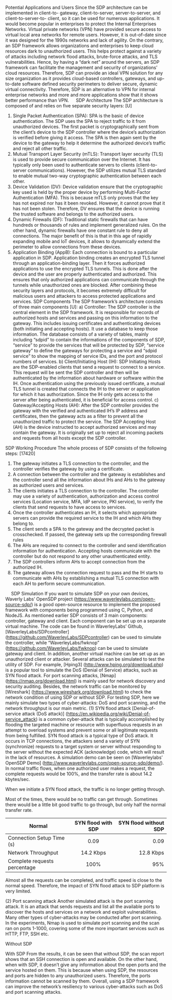 Potential Applications and Users
Since the SDP architecture can be implemented in client-to- gateway, client-to-server, server-to-server, and client-to-server-to- client, so it can be used for numerous applications. It would become popular in enterprises to protect the Internal Enterprises Networks. 
	Virtual private networks (VPN) have provided secure access to virtual local area networks for remote users. However, it is out-of-date since it was designed for the 1990s networks and lack of agility. 
On the contrary, an SDP framework allows organizations and enterprises to keep cloud resources dark to unauthorized users. This helps protect against a variety of attacks including network flood attacks, brute-force attacks, and TLS vulnerabilities. Hence, by having a “dark net” around the servers, an SDP framework can facilitate the management and security of organizations’ cloud resources. Therefore, SDP can provide an ideal VPN solution for any size organization as it provides cloud-based controllers, gateways, and up-to-date software defined security perimeters to deliver secure, dynamic virtual connectivity. 
Therefore, SDP is an alternative to VPN for internal enterprise networks and more and more applications show that it shows better performance than VPN.
 
SDP Architecture
The SDP architecture is composed of and relies on five separate security layers: [U]
1)	Single Packet Authentication (SPA): SPA is the basic of device authentication. The SDP uses the SPA to reject traffic to it from unauthorized devices. The first packet is cryptographically sent from the client’s device to the SDP controller where the device’s authorization is verified before giving it access. The SPA is then again sent by the device to the gateway to help it determine the authorized device’s traffic and reject all other traffic.
2)	Mutual Transport Layer Security (mTLS): Transport layer security (TLS) is used to provide secure communication over the Internet. It has typically only been used to authenticate servers to clients (client-to-server communications). However, the SDP utilizes mutual TLS standard to enable mutual two-way cryptographic authentication between each other.
3)	Device Validation (DV): Device validation ensure that the cryptographic key used is held by the proper device by performing Multi-Factor Authentication (MFA). This is because mTLS only proves that the key has not expired nor has it been revoked. However, it cannot prove that it has not been stolen. Therefore, DV ensures that the device is running the trusted software and belongs to the authorized users.
4)	Dynamic Firewalls (DF): Traditional static firewalls that can have hundreds or thousands of rules and implement generalized rules. On the other hand, dynamic firewalls have one constant rule to deny all connections. The major benefit of this is that in this age of rapidly expanding mobile and IoT devices, it allows to dynamically extend the perimeter to allow connections from these devices.
5)	Application Binding (AppB): Each connection is bound to a particular application in SDP. Application binding creates an encrypted TLS tunnel through an application-binding layer. Then it forces authorized applications to use the encrypted TLS tunnels. This is done after the device and the user are properly authenticated and authorized. This ensures that only authorized applications can communicate through the tunnels while unauthorized ones are blocked.
After combining these security layers and protocols, it becomes extremely difficult for malicious users and attackers to access protected applications and services.
SDP Components
The SDP framework’s architecture consists of three main components [U]:
a)	Controller: The SDP controller is the central element in the SDP framework. It is responsible for records of authorized hosts and services and passing on this information to the gateway. This includes issuing certificates and authenticating devices (both initiating and accepting hosts). It use a database to keep those information. The database consists of a variety of tables, mainly including “sdpid” to contain the informations of the components of SDP, “service” to provide the services that will be protected by SDP, “service gateway” to define the gateways for protecting a service and “sdpid service” to show the mapping of service IDs, and the port and protocol numbers of services. 
b)	Client/Initiating Host (IH): SDP Initiating Hosts are the SDP-enabled clients that send a request to connect to a service. This request will be sent the SDP controller and then will be authenticated by the information about hardware or software within the IH. Once authentication using the previously issued certificate, a mutual TLS tunnel is created that connects the IH to the server or application for which it has authorization. Since the IH only gets access to the server after being authenticated, it is beneficial for access control.
c)	Gateway/Accepting Hosts (AH): After the SDP controller provides the gateway with the verified and authenticated IH’s IP address and certificates, then the gateway acts as a filter to prevent all the unauthorized traffic to protect the service. The SDP Accepting Host (AH) is the device instructed to accept authorized services and may contain the gateway. It is originally set up to reject all incoming packets and requests from all hosts except the SDP controller.
 
SDP Working Procedure
The whole process of SDP consists of the following steps: [17420] 
1)	The gateway initiates a TLS connection to the controller, and the controller verifies the gateway by using a certificate.
2)	A connection between the controller and the gateway is establishes and the controller send all the information about IHs and AHs to the gateway as authorized users and services.
3)	The clients initiates a TLS connection to the controller. The controller may use a variety of authentication, authorization and access control services (Location service, MFA, IdP service, PKI service), to verify the clients that send requests to have access to services.
4)	Once the controller authenticates an IH, it selects which appropriate servers can provide the required service to the IH and which AHs they belong to.
5)	The client sends a SPA to the gateway and the decrypted packet is crosschecked. If passed, the gateway sets up the corresponding firewall rules
6)	The AHs are required to connect to the controller and send identification information for authentication. Accepting hosts communicate with the controller but do not respond to any other unauthenticated entity. 
7)	The SDP controllers inform AHs to accept connection from the authorized IH.
8)	The gateway allows the connection request to pass and the IH starts to communicate with AHs by establishing a mutual TLS connection with each AH to perform secure communication.

 
SDP Simulation
	If you want to simulate SDP on your own devices, Waverly Labs’ OpenSDP project (https://www.waverleylabs.com/open-source-sdp/) is a good open-source resource to implement the proposed framework with components being programmed using C, Python, and NodeJS.
As mentioned earlier SDP consists of 3 main components: controller, gateway and client. Each component can be set up on a separate virtual machine. The code can be found in WaverleyLabs’ Github, [WaverleyLabs/SDPcontroller] (https://github.com/WaverleyLabs/SDPcontroller) can be used to simulate the controller, while “WaverleyLabs/fwknop” (https://github.com/WaverleyLabs/fwknop) can be used to simulate gateway and client. 
In addition, another virtual machine can be set up as an unauthorized client or attacker. Several attacks can be simulated to test the utility of SDP. For example, [Hping3] (http://www.hping.org/download.php) is a popular tool to simulate the DoS (Denial of Service) attacks, such as SYN flood attack. For port scanning attacks, [Nmap] (https://nmap.org/download.html) is mainly used for network discovery and security auditing. Besides, the network traffic can be monitored by [Wireshark] (https://www.wireshark.org/download.html) to check the network condition of using SDP or without SDP.
For testing SDP, here we mainly simulate two types of cyber-attacks: DoS and port scanning, and the network throughput is our main metric. 
(1)	SYN flood attack
[Denial-of-service attack (DoS attack)] (https://en.wikipedia.org/wiki/Denial-of-service_attack) is a common cyber-attack that is typically accomplished by flooding the targeted machine or resource with superfluous requests in an attempt to overload systems and prevent some or all legitimate requests from being fulfilled.
SYN flood attack is a typical type of DoS attack. It occurs in TCP connections, the attackers send a variety of SYN (synchronize) requests to a target system or server without responding to the server without the expected ACK (acknowledge) code, which will result in the lack of resources. 
A simulation demo can be seen on [Waverleylabs’  OpenSDP Demo] (http://www.waverleylabs.com/open-source-sdp/demo/). In normal traffic flows, when one authorized user makes a request, the complete requests would be 100%, and the transfer rate is about 14.2 kbytes/sec.
  
When we initiate a SYN flood attack, the traffic is no longer getting through.
 
   
Most of the times, there would be no traffic can get through. Sometimes there would be a little bit good traffic to go through, but only half the normal transfer rate.
 
| Normal |SYN flood with SDP |SYN flood without SDP |
| ------------- |:-------------:| -----:|
| Connection Setup Time (s)| 0.09 | 0.09 | 1.02 |
| Network Throughput| 14.2 Kbps | 12.8 Kbps | 7.6 Kbps |
| Complete requests percentage |100% | 95%  | 5% |
Almost all the requests can be completed, and traffic speed is close to the normal speed. Therefore, the impact of SYN flood attack to SDP platform is very limited.

(2)	Port scanning attack
Another simulated attack is the port scanning attack. It is an attack that sends requests and list all the available ports to discover the hosts and services on a network and exploit vulnerabilities. Many other types of cyber-attacks may be conducted after port scanning.
In the experiments, Nmap is used to simulate port scanning and the scan ran on ports 1-1000, covering some of the more important services such as HTTP, FTP, SSH etc.
  
Without SDP
  
With SDP
	From the results, it can be seen that without SDP, the scan report shows that an SSH connection is open and available. On the other hand, when with SDP, it doesn’t give any information about the open ports and the service hosted on them. This is because when using SDP, the resources and ports are hidden to any unauthorized users. Therefore, the ports information cannot be scanned by them. 
Overall, using a SDP framework can improve the network’s resiliency to various cyber-attacks such as DoS and port scanning attacks.

